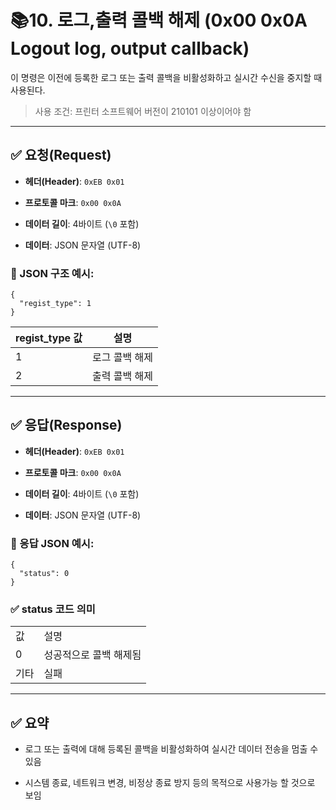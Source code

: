 # 📚10. 로그,출력 콜백 해제 (0x00 0x0A Logout log, output callback)

이 명령은 이전에 등록한 로그 또는 출력 콜백을 비활성화하고 실시간 수신을 중지할 때 사용된다.

> 사용 조건: 프린터 소프트웨어 버전이 210101 이상이어야 함

---

## ✅ 요청(Request)

- **헤더(Header)**: `0xEB 0x01`
    
- **프로토콜 마크**: `0x00 0x0A`
    
- **데이터 길이**: 4바이트 (`\0` 포함)
    
- **데이터**: JSON 문자열 (UTF-8)
    

### 📄 JSON 구조 예시:

```
{
  "regist_type": 1
}
```

|regist_type 값|설명|
|---|---|
|1|로그 콜백 해제|
|2|출력 콜백 해제|

---

## ✅ 응답(Response)

- **헤더(Header)**: `0xEB 0x01`
    
- **프로토콜 마크**: `0x00 0x0A`
    
- **데이터 길이**: 4바이트 (`\0` 포함)
    
- **데이터**: JSON 문자열 (UTF-8)
    

### 📄 응답 JSON 예시:

```
{
  "status": 0
}
```

### ✅ status 코드 의미

|   |   |
|---|---|
|값|설명|
|0|성공적으로 콜백 해제됨|
|기타|실패|

---

## ✅ 요약

- 로그 또는 출력에 대해 등록된 콜백을 비활성화하여 실시간 데이터 전송을 멈출 수 있음
    
- 시스템 종료, 네트워크 변경, 비정상 종료 방지 등의 목적으로 사용가능 할 것으로 보임
